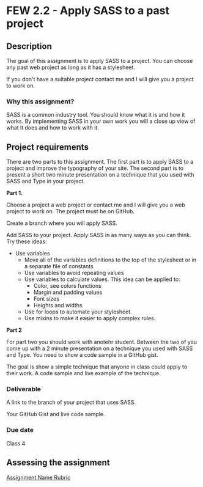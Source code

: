 # FEW 2.2 - Apply SASS to a past project

## Description 

The goal of this assignment is to apply SASS to a project. You can choose any past web project as long as it has a stylesheet. 

If you don't have a suitable project contact me and I will give you a project to work on. 

### Why this assignment?

SASS is a common industry tool. You should know what it is and how it works. By implementing SASS in your own work you will a close up view of what it does and how to work with it. 

## Project requirements

There are two parts to this assignment. The first part is to apply SASS to a project and improve the typography of your site. The second part is to present a short two minute presentation on a technique that you used with SASS and Type in your project. 

**Part 1.**

Choose a project a web project or contact me and I will give you a web project to work on. The project must be on GitHub. 

Create a branch where you will apply SASS. 

Add SASS to your project. Apply SASS in as many ways as you can think. Try these ideas: 

- Use variables
  - Move all of the variables definitions to the top of the stylesheet or in a separate file of constants
  - Use variables to avoid repeating values
  - Use variables to calculate values. This idea can be applied to: 
    - Color, see colors functions
    - Margin and padding values 
    - Font sizes 
    - Heights and widths
  - Use for loops to automate your stylesheet. 
  - Use mixins to make it easier to apply complex rules. 

**Part 2**

For part two you should work with anotehr student. Between the two of you come up with a 2 minute presentation on a technique you used with SASS and Type. You need to show a code sample in a GitHub gist.

The goal is show a simple technique that anyone in class could apply to their work. A code sample and live example of the technique. 

### Deliverable

A link to the branch of your project that uses SASS. 

Your GitHub Gist and live code sample. 

### Due date

Class 4

## Assessing the assignment

[Assignment Name Rubric](./assignment-03-SASS-rubric.md)



